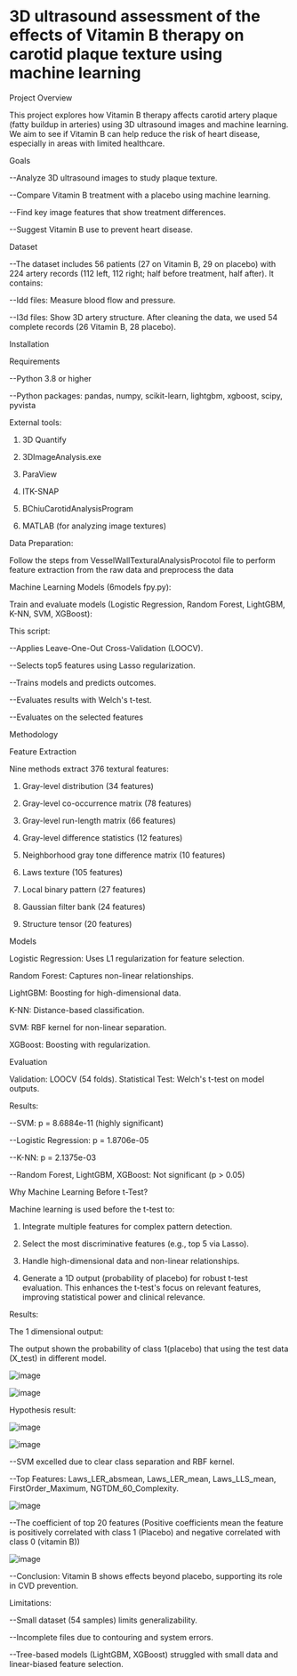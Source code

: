# 3D ultrasound assessment of the effects of Vitamin B therapy on carotid plaque texture using machine learning

Project Overview

This project explores how Vitamin B therapy affects carotid artery plaque (fatty buildup in arteries) using 3D ultrasound images and machine learning. We aim to see if Vitamin B can help reduce the risk of heart disease, especially in areas with limited healthcare.

Goals

--Analyze 3D ultrasound images to study plaque texture.

--Compare Vitamin B treatment with a placebo using machine learning.

--Find key image features that show treatment differences.

--Suggest Vitamin B use to prevent heart disease.

Dataset

--The dataset includes 56 patients (27 on Vitamin B, 29 on placebo) with 224 artery records (112 left, 112 right; half before treatment, half after). It contains:

--Idd files: Measure blood flow and pressure.

--I3d files: Show 3D artery structure. After cleaning the data, we used 54 complete records (26 Vitamin B, 28 placebo).

Installation

Requirements

--Python 3.8 or higher

--Python packages: pandas, numpy, scikit-learn, lightgbm, xgboost, scipy, pyvista

External tools:

1. 3D Quantify

2. 3DImageAnalysis.exe

3. ParaView

4. ITK-SNAP

5. BChiuCarotidAnalysisProgram

6. MATLAB (for analyzing image textures)

Data Preparation:

Follow the steps from VesselWallTexturalAnalysisProcotol file to perform feature extraction from the raw data and preprocess the data 

Machine Learning Models (6models fpy.py):

Train and evaluate models (Logistic Regression, Random Forest, LightGBM, K-NN, SVM, XGBoost):

This script:

--Applies Leave-One-Out Cross-Validation (LOOCV).

--Selects top5 features using Lasso regularization.

--Trains models and predicts outcomes.

--Evaluates results with Welch's t-test.

--Evaluates on the selected features

Methodology

Feature Extraction

Nine methods extract 376 textural features:





1. Gray-level distribution (34 features)



2. Gray-level co-occurrence matrix (78 features)



3. Gray-level run-length matrix (66 features)



4. Gray-level difference statistics (12 features)



5. Neighborhood gray tone difference matrix (10 features)



6. Laws texture (105 features)



7. Local binary pattern (27 features)



8. Gaussian filter bank (24 features)



9. Structure tensor (20 features)

Models

Logistic Regression: Uses L1 regularization for feature selection.

Random Forest: Captures non-linear relationships.

LightGBM: Boosting for high-dimensional data.

K-NN: Distance-based classification.

SVM: RBF kernel for non-linear separation.

XGBoost: Boosting with regularization.

Evaluation



Validation: LOOCV (54 folds).
Statistical Test: Welch's t-test on model outputs.



Results:


--SVM: p = 8.6884e-11 (highly significant)

--Logistic Regression: p = 1.8706e-05

--K-NN: p = 2.1375e-03

--Random Forest, LightGBM, XGBoost: Not significant (p > 0.05)

Why Machine Learning Before t-Test?

Machine learning is used before the t-test to:

1. Integrate multiple features for complex pattern detection.

2. Select the most discriminative features (e.g., top 5 via Lasso).

3. Handle high-dimensional data and non-linear relationships.

4. Generate a 1D output (probability of placebo) for robust t-test evaluation. This enhances the t-test's focus on relevant features, improving statistical power and clinical relevance.

Results:

The 1 dimensional output: 

The output shown the probability of class 1(placebo) that using the test data (X_test) in 
different model. 

![image](https://github.com/user-attachments/assets/f2a459b6-e93b-44f6-ad3f-1f7e64225673)

![image](https://github.com/user-attachments/assets/4bacc51b-162c-4aaa-bacf-50ed884911d4)

Hypothesis result:

![image](https://github.com/user-attachments/assets/bdffa3cb-639c-42f4-b71f-09f57c724aa4)

![image](https://github.com/user-attachments/assets/bcf4cf8a-f1a4-4cb1-9c49-cce50464ddc6)

--SVM excelled due to clear class separation and RBF kernel.



--Top Features: Laws_LER_absmean, Laws_LER_mean, Laws_LLS_mean, FirstOrder_Maximum, NGTDM_60_Complexity.

![image](https://github.com/user-attachments/assets/41f67f31-fb07-49ee-8373-0406cd03248e)

--The coefficient of top 20 features (Positive coefficients mean the feature is positively correlated with class 1 (Placebo) and negative correlated with class 0 (vitamin B))


![image](https://github.com/user-attachments/assets/6ab94717-23cc-4dda-a4b3-ad8ec1d2dd86)

--Conclusion: Vitamin B shows effects beyond placebo, supporting its role in CVD prevention.

Limitations:





--Small dataset (54 samples) limits generalizability.



--Incomplete files due to contouring and system errors.



--Tree-based models (LightGBM, XGBoost) struggled with small data and linear-biased feature selection.
